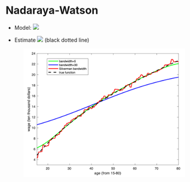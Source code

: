 # Nadaraya-Watson

- Model: <img src="https://latex.codecogs.com/svg.latex?y_{i}=g(x_i)+\epsilon_i, \ \ \epsilon_i\overset{iid}{\sim}N(0,\sigma^2), \ i=1,...n" />

- Estimate <img src="https://latex.codecogs.com/svg.latex?g" /> (black dotted line)

	<center><img src="./images/nw.png" width="90%"></center>